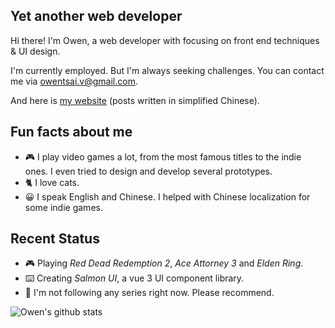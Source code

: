 ## Yet another web developer

Hi there! I'm Owen, a web developer with focusing on front end techniques & UI design.

I'm currently employed. But I'm always seeking challenges.
You can contact me via [owentsai.v@gmail.com](mailto://owentsai.v@gmail.com).

And here is [my website](https://mmcai.top/) (posts written in simplified Chinese).

## Fun facts about me

- :video_game: I play video games a lot, from the most famous titles to the indie ones. I even tried to design and develop several prototypes.
- :cat2: I love cats.
- :grinning: I speak English and Chinese. I helped with Chinese localization for some indie games.

## Recent Status

- :video_game: Playing *Red Dead Redemption 2*, *Ace Attorney 3* and *Elden Ring*.
- :keyboard: Creating *Salmon UI*, a vue 3 UI component library.
- :movie_camera: I'm not following any series right now. Please recommend.

<img src="https://github-readme-stats.vercel.app/api?username=Owen-Tsai" alt="Owen's github stats" />
